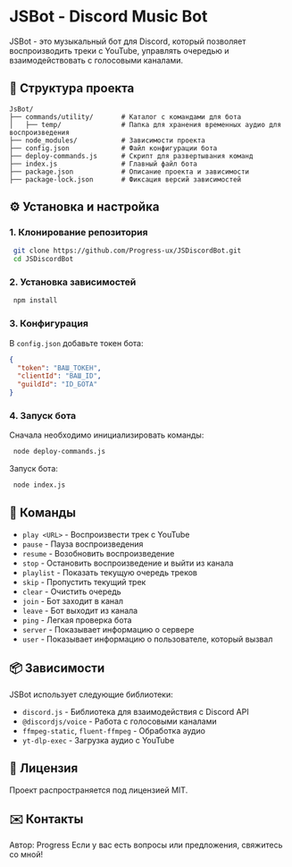 # JSBot - Discord Music Bot

JSBot - это музыкальный бот для Discord, который позволяет воспроизводить треки с YouTube, управлять очередью и взаимодействовать с голосовыми каналами.

## 📁 Структура проекта

```
JsBot/
├── commands/utility/       # Каталог с командами для бота
│   ├── temp/               # Папка для хранения временных аудио для воспроизведения
├── node_modules/           # Зависимости проекта
├── config.json             # Файл конфигурации бота
├── deploy-commands.js      # Скрипт для развертывания команд
├── index.js                # Главный файл бота
├── package.json            # Описание проекта и зависимости
├── package-lock.json       # Фиксация версий зависимостей
```

## ⚙️ Установка и настройка

### 1. Клонирование репозитория
```sh
 git clone https://github.com/Progress-ux/JSDiscordBot.git
 cd JSDiscordBot
```

### 2. Установка зависимостей
```sh
 npm install
```

### 3. Конфигурация
В `config.json` добавьте токен бота:
```json
{
  "token": "ВАШ_ТОКЕН",
  "clientId": "ВАШ_ID",
  "guildId": "ID_БОТА"
}
```

### 4. Запуск бота
Сначала необходимо инициализировать команды:
```sh
 node deploy-commands.js
```

Запуск бота:
```sh
 node index.js
```

## 📜 Команды
- `play <URL>` - Воспроизвести трек с YouTube
- `pause` - Пауза воспроизведения
- `resume` - Возобновить воспроизведение
- `stop` - Остановить воспроизведение и выйти из канала
- `playlist` - Показать текущую очередь треков
- `skip` - Пропустить текущий трек
- `clear` - Очистить очередь
- `join` - Бот заходит в канал
- `leave` - Бот выходит из канала
- `ping` - Легкая проверка бота
- `server` - Показывает информацию о сервере
- `user` - Показывает информацию о пользователе, который вызвал

## 📦 Зависимости
JSBot использует следующие библиотеки:
- `discord.js` - Библиотека для взаимодействия с Discord API
- `@discordjs/voice` - Работа с голосовыми каналами
- `ffmpeg-static`, `fluent-ffmpeg` - Обработка аудио
- `yt-dlp-exec` - Загрузка аудио с YouTube

## 📜 Лицензия
Проект распространяется под лицензией MIT.

## ✉️ Контакты
Автор: Progress
Если у вас есть вопросы или предложения, свяжитесь со мной!

